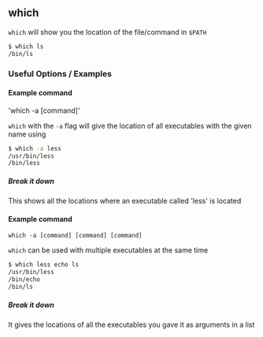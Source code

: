 ---
---

which
-------

`which` will show you the location of  the file/command in `$PATH`

~~~ bash
$ which ls
/bin/ls
~~~

<!--more-->

### Useful Options / Examples

#### Example command

'which -a [command]'

`which` with the `-a` flag will give the location of all executables with the given name using

~~~bash
$ which -a less
/usr/bin/less
/bin/less
~~~

##### Break it down
This shows all the locations where an executable called 'less' is located

#### Example command
`which -a [command] [command] [command]`

`which` can be used with multiple executables at the same time

~~~bash
$ which less echo ls
/usr/bin/less
/bin/echo
/bin/ls
~~~

##### Break it down
It gives the locations of all the executables you gave it as arguments in a list



